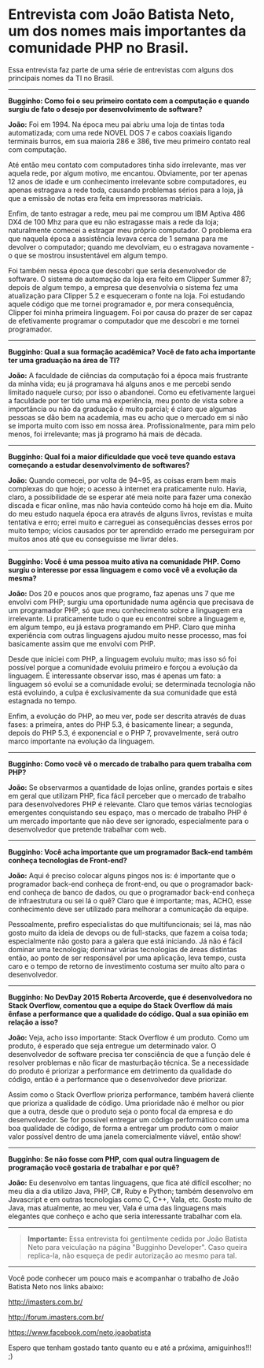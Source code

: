 
Entrevista com João Batista Neto, um dos nomes mais importantes da comunidade PHP no Brasil.
===================


Essa entrevista faz parte de uma série de entrevistas com alguns dos principais nomes da TI no Brasil.

----------
**Bugginho: Como foi o seu primeiro contato com a computação e quando surgiu de fato o desejo por desenvolvimento de software?**

**João:** Foi em 1994. Na época meu pai abriu uma loja de tintas toda automatizada; com uma rede NOVEL DOS 7 e cabos coaxiais ligando terminais burros, em sua maioria 286 e 386, tive meu primeiro contato real com computação.

Até então meu contato com computadores tinha sido irrelevante, mas ver aquela rede, por algum motivo, me encantou. Obviamente, por ter apenas 12 anos de idade e um conhecimento irrelevante sobre computadores, eu apenas estragava a rede toda, causando problemas sérios para a loja, já que a emissão de notas era feita em impressoras matriciais.

Enfim, de tanto estragar a rede, meu pai me comprou um IBM Aptiva 486 DX4 de 100 Mhz para que eu não estragasse mais a rede da loja; naturalmente comecei a estragar meu próprio computador. O problema era que naquela época a assistência levava cerca de 1 semana para me devolver o computador; quando me devolviam, eu o estragava novamente - o que se mostrou insustentável em algum tempo.

Foi também nessa época que descobri que seria desenvolvedor de software. O sistema de automação da loja era feito em Clipper Summer 87; depois de algum tempo, a empresa que desenvolvia o sistema fez uma atualização para Clipper 5.2 e esqueceram o fonte na loja. Foi estudando aquele código que me tornei programador e, por mera consequência, Clipper foi minha primeira linguagem. Foi por causa do prazer de ser capaz de efetivamente programar o computador que me descobri e me tornei programador.

----------
**Bugginho: Qual a sua formação acadêmica? Você de fato acha importante ter uma graduação na área de TI?**

**João:** A faculdade de ciências da computação foi a época mais frustrante da minha vida; eu já programava há alguns anos e me percebi sendo limitado naquele curso; por isso o abandonei. Como eu efetivamente larguei a faculdade por ter tido uma má experiência, meu ponto de vista sobre a importância ou não da graduação é muito parcial; é claro que algumas pessoas se dão bem na academia, mas eu acho que o mercado em si não se importa muito com isso em nossa área. Profissionalmente, para mim pelo menos, foi irrelevante; mas já programo há mais de década.

----------
**Bugginho: Qual foi a maior dificuldade que você teve quando estava começando a estudar desenvolvimento de softwares?**

**João:** Quando comecei, por volta de 94~95, as coisas eram bem mais complexas do que hoje; o acesso à internet era praticamente nulo. Havia, claro, a possibilidade de se esperar até meia noite para fazer uma conexão discada e ficar online, mas não havia conteúdo como há hoje em dia. Muito do meu estudo naquela época era através de alguns livros, revistas e muita tentativa e erro; errei muito e carreguei as consequências desses erros por muito tempo; vícios causados por ter aprendido errado me perseguiram por muitos anos até que eu conseguisse me livrar deles.

----------
**Bugginho: Você é uma pessoa muito ativa na comunidade PHP. Como surgiu o interesse por essa linguagem e como você vê a evolução da mesma?**

**João:** Dos 20 e poucos anos que programo, faz apenas uns 7 que me envolvi com PHP; surgiu uma oportunidade numa agência que precisava de um programador PHP, só que meu conhecimento sobre a linguagem era irrelevante. Li praticamente tudo o que eu encontrei sobre a linguagem e, em algum tempo, eu já estava programando em PHP. Claro que minha experiência com outras linguagens ajudou muito nesse processo, mas foi basicamente assim que me envolvi com PHP.

Desde que iniciei com PHP, a linguagem evoluiu muito; mas isso só foi possível porque a comunidade evoluiu primeiro e forçou a evolução da linguagem. É interessante observar isso, mas é apenas um fato: a linguagem só evolui se a comunidade evolui; se determinada tecnologia não está evoluindo, a culpa é exclusivamente da sua comunidade que está estagnada no tempo.

Enfim, a evolução do PHP, ao meu ver, pode ser descrita através de duas fases: a primeira, antes do PHP 5.3, é basicamente linear; a segunda, depois do PHP 5.3, é exponencial e o PHP 7, provavelmente, será outro marco importante na evolução da linguagem.

----------
**Bugginho: Como você vê o mercado de trabalho para quem trabalha com PHP?**

**João:** Se observarmos a quantidade de lojas online, grandes portais e sites em geral que utilizam PHP, fica fácil perceber que o mercado de trabalho para desenvolvedores PHP é relevante. Claro que temos várias tecnologias emergentes conquistando seu espaço, mas o mercado de trabalho PHP é um mercado importante que não deve ser ignorado, especialmente para o desenvolvedor que pretende trabalhar com web.

----------
**Bugginho: Você acha importante que um programador Back-end também conheça tecnologias de Front-end?**

**João:** Aqui é preciso colocar alguns pingos nos is: é importante que o programador back-end conheça de front-end, ou que o programador back-end conheça de banco de dados, ou que o programador back-end conheça de infraestrutura ou sei lá o quê? Claro que é importante; mas, ACHO, esse conhecimento deve ser utilizado para melhorar a comunicação da equipe.

Pessoalmente, prefiro especialistas do que multifuncionais; sei lá, mas não gosto muito da ideia de devops ou de full-stacks, que fazem a coisa toda; especialmente não gosto para a galera que está iniciando. Já não é fácil dominar uma tecnologia; dominar várias tecnologias de áreas distintas então, ao ponto de ser responsável por uma aplicação, leva tempo, custa caro e o tempo de retorno de investimento costuma ser muito alto para o desenvolvedor.

----------
**Bugginho: No DevDay 2015 Roberta Arcoverde, que é desenvolvedora no Stack Overflow, comentou que a equipe do Stack Overflow dá mais ênfase a performance que a qualidade do código. Qual a sua opinião em relação a isso?**

**João:** Veja, acho isso importante: Stack Overflow é um produto. Como um produto, é esperado que seja entregue um determinado valor. O desenvolvedor de software precisa ter consciência de que a função dele é resolver problemas e não ficar de masturbação técnica. Se a necessidade do produto é priorizar a performance em detrimento da qualidade do código, então é a performance que o desenvolvedor deve priorizar.

Assim como o Stack Overflow prioriza performance, também haverá cliente que prioriza a qualidade de código. Uma prioridade não é melhor ou pior que a outra, desde que o produto seja o ponto focal da empresa e do desenvolvedor. Se for possível entregar um código performático com uma boa qualidade de código, de forma a entregar um produto com o maior valor possível dentro de uma janela comercialmente viável, então show!

----------
**Bugginho: Se não fosse com PHP, com qual outra linguagem de programação você gostaria de trabalhar e por quê?**

**João:** Eu desenvolvo em tantas linguagens, que fica até difícil escolher; no meu dia a dia utilizo Java, PHP, C#, Ruby e Python; também desenvolvo em Javascript e em outras tecnologias como C, C++, Vala, etc. Gosto muito de Java, mas atualmente, ao meu ver, Vala é uma das linguagens mais elegantes que conheço e acho que seria interessante trabalhar com ela.

----------

> **Importante:** Essa entrevista foi gentilmente cedida por João Batista Neto para veiculação na página "Bugginho Developer". Caso queira replica-la, não esqueça de pedir autorização ao mesmo para tal.

----------

Você pode conhecer um pouco mais e acompanhar o trabalho de João Batista Neto nos links abaixo:

http://imasters.com.br/

http://forum.imasters.com.br/

https://www.facebook.com/neto.joaobatista

Espero que tenham gostado tanto quanto eu e até a próxima, amiguinhos!!! ;)

